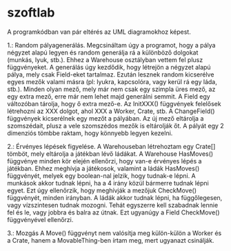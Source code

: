 # szoftlab

A programkódban van pár eltérés az UML diagramokhoz képest.

1.: Random pályagenerálás.
Megcsináltam úgy a programot, hogy a pálya négyzet alapú legyen és random generálja rá a különböző dolgokat (munkás, lyuk, stb.). Ehhez a Warehouse osztályban vettem fel plusz függvényeket.
A generálás úgy kezdődik, hogy létrejön a négyzet alapú pálya, mely csak Field-eket tartalmaz. Ezután lesznek random kicserélve egyes mezők valami másra (pl: lyukra, kapcsolóra, vagy kerül rá egy láda, stb.). Minden olyan mező, mely már nem csak egy szimpla üres mező, az egy extra mező, erre már nem lehet majd generálni semmit. A Field egy változóban tárolja, hogy ő extra mező-e.
Az InitXXX() függvények felelősek létrehozni az XXX dolgot, ahol XXX a Worker, Crate, stb.
A ChangeField() függvények kicserélnek egy mezőt a pályában. Az új mező eltárolja a szomszédait, plusz a vele szomszédos mezők is eltárolják őt.
A pályát egy 2 dimenziós tömbbe raktam, hogy könnyebb legyen kezelni.

2.: Érvényes lépések figyelése.
A Warehouseban létrehoztam egy Crate[] tömböt, mely eltárolja a játékban lévő ládákat.
A Warehouse HasMoves() függvénye minden kör elején ellenőrzi, hogy van-e érvényes lépés a játékban. Ehhez meghívja a játékosok, valamint a ládák HasMoves() függvényét, melyek egy boolean-nal jelzik, hogy tudnak-e lépni.
A munkások akkor tudnak lépni, ha a 4 irány közül bármerre tudnak lépni egyet. Ezt úgy ellenőrzik, hogy meghívják a mezőjuk CheckMove() függvényét, minden irányban.
A ládák akkor tudnak lépni, ha függőlegesen, vagy vízszintesen tudnak mozogni. Tehát egyszerre kell szabadnak lennie fel és le, vagy jobbra és balra az útnak. Ezt ugyanúgy a Field CheckMove() függvényével ellenőrzi.

3.: Mozgás
A Move() függvényt nem valósítja meg külön-külön a Worker és a Crate, hanem a MovableThing-ben írtam meg, mert ugyanazt csinálják.
